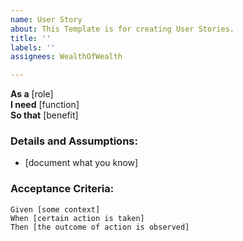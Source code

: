 ```yaml
---
name: User Story
about: This Template is for creating User Stories.
title: ''
labels: ''
assignees: WealthOfWealth

---
```


**As a** [role]  
 **I need** [function]  
 **So that** [benefit]  
   
 ### Details and Assumptions:
 * [document what you know]
   
 ### Acceptance Criteria:  
   
 ```gherkin
 Given [some context]
 When [certain action is taken]
 Then [the outcome of action is observed]
 ```
